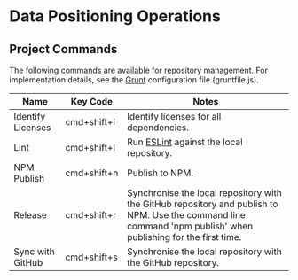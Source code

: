 # Data Positioning Operations

## Project Commands

The following commands are available for repository management. For implementation details, see the [Grunt](https://gruntjs.com/) configuration file (gruntfile.js).

| Name              | Key Code    | Notes                                                                                                                                                          |
| ----------------- | ----------- | -------------------------------------------------------------------------------------------------------------------------------------------------------------- |
| Identify Licenses | cmd+shift+i | Identify licenses for all dependencies.                                                                                                                        |
| Lint              | cmd+shift+l | Run [ESLint](https://eslint.org/) against the local repository.                                                                                                |
| NPM Publish       | cmd+shift+n | Publish to NPM.                                                                                                                                                |
| Release           | cmd+shift+r | Synchronise the local repository with the GitHub repository and publish to NPM. Use the command line command 'npm publish' when publishing for the first time. |
| Sync with GitHub  | cmd+shift+s | Synchronise the local repository with the GitHub repository.                                                                                                   |
